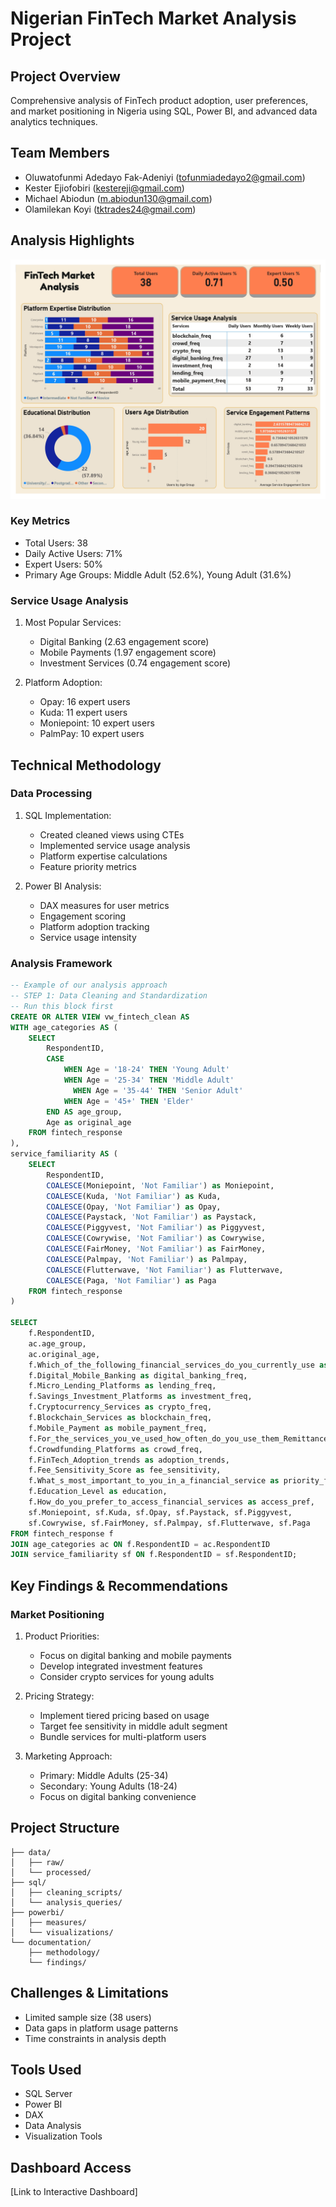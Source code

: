 # Nigerian FinTech Market Analysis Project

## Project Overview
Comprehensive analysis of FinTech product adoption, user preferences, and market positioning in Nigeria using SQL, Power BI, and advanced data analytics techniques.

## Team Members
- Oluwatofunmi Adedayo Fak-Adeniyi (tofunmiadedayo2@gmail.com)
- Kester Ejiofobiri (kestereji@gmail.com)
- Michael Abiodun (m.abiodun130@gmail.com)
- Olamilekan Koyi (tktrades24@gmail.com)

## Analysis Highlights
![DAshboard](Fintech-Group.jpg)

### Key Metrics
- Total Users: 38
- Daily Active Users: 71%
- Expert Users: 50%
- Primary Age Groups: Middle Adult (52.6%), Young Adult (31.6%)

### Service Usage Analysis
1. Most Popular Services:
   - Digital Banking (2.63 engagement score)
   - Mobile Payments (1.97 engagement score)
   - Investment Services (0.74 engagement score)

2. Platform Adoption:
   - Opay: 16 expert users
   - Kuda: 11 expert users
   - Moniepoint: 10 expert users
   - PalmPay: 10 expert users

## Technical Methodology

### Data Processing
1. SQL Implementation:
   - Created cleaned views using CTEs
   - Implemented service usage analysis
   - Platform expertise calculations
   - Feature priority metrics

2. Power BI Analysis:
   - DAX measures for user metrics
   - Engagement scoring
   - Platform adoption tracking
   - Service usage intensity

### Analysis Framework
```sql
-- Example of our analysis approach
-- STEP 1: Data Cleaning and Standardization
-- Run this block first
CREATE OR ALTER VIEW vw_fintech_clean AS
WITH age_categories AS (
    SELECT 
        RespondentID,
        CASE 
            WHEN Age = '18-24' THEN 'Young Adult'
            WHEN Age = '25-34' THEN 'Middle Adult'
			  WHEN Age = '35-44' THEN 'Senior Adult'
            WHEN Age = '45+' THEN 'Elder'
        END AS age_group,
        Age as original_age
    FROM fintech_response
),
service_familiarity AS (
    SELECT 
        RespondentID,
        COALESCE(Moniepoint, 'Not Familiar') as Moniepoint,
        COALESCE(Kuda, 'Not Familiar') as Kuda,
        COALESCE(Opay, 'Not Familiar') as Opay,
        COALESCE(Paystack, 'Not Familiar') as Paystack,
        COALESCE(Piggyvest, 'Not Familiar') as Piggyvest,
        COALESCE(Cowrywise, 'Not Familiar') as Cowrywise,
        COALESCE(FairMoney, 'Not Familiar') as FairMoney,
        COALESCE(Palmpay, 'Not Familiar') as Palmpay,
        COALESCE(Flutterwave, 'Not Familiar') as Flutterwave,
        COALESCE(Paga, 'Not Familiar') as Paga
    FROM fintech_response
)

SELECT 
    f.RespondentID,
    ac.age_group,
    ac.original_age,
    f.Which_of_the_following_financial_services_do_you_currently_use as current_services,
    f.Digital_Mobile_Banking as digital_banking_freq,
    f.Micro_Lending_Platforms as lending_freq,
    f.Savings_Investment_Platforms as investment_freq,
    f.Cryptocurrency_Services as crypto_freq,
    f.Blockchain_Services as blockchain_freq,
    f.Mobile_Payment as mobile_payment_freq,
    f.For_the_services_you_ve_used_how_often_do_you_use_them_Remittance_Solutions as remit_freq,
    f.Crowdfunding_Platforms as crowd_freq,
    f.FinTech_Adoption_trends as adoption_trends,
    f.Fee_Sensitivity_Score as fee_sensitivity,
    f.What_s_most_important_to_you_in_a_financial_service as priority_features,
    f.Education_Level as education,
    f.How_do_you_prefer_to_access_financial_services as access_pref,
    sf.Moniepoint, sf.Kuda, sf.Opay, sf.Paystack, sf.Piggyvest,
    sf.Cowrywise, sf.FairMoney, sf.Palmpay, sf.Flutterwave, sf.Paga
FROM fintech_response f
JOIN age_categories ac ON f.RespondentID = ac.RespondentID
JOIN service_familiarity sf ON f.RespondentID = sf.RespondentID;
```

## Key Findings & Recommendations

### Market Positioning
1. Product Priorities:
   - Focus on digital banking and mobile payments
   - Develop integrated investment features
   - Consider crypto services for young adults

2. Pricing Strategy:
   - Implement tiered pricing based on usage
   - Target fee sensitivity in middle adult segment
   - Bundle services for multi-platform users

3. Marketing Approach:
   - Primary: Middle Adults (25-34)
   - Secondary: Young Adults (18-24)
   - Focus on digital banking convenience

## Project Structure
```
├── data/
│   ├── raw/
│   └── processed/
├── sql/
│   ├── cleaning_scripts/
│   └── analysis_queries/
├── powerbi/
│   ├── measures/
│   └── visualizations/
└── documentation/
    ├── methodology/
    └── findings/
```

## Challenges & Limitations
- Limited sample size (38 users)
- Data gaps in platform usage patterns
- Time constraints in analysis depth

## Tools Used
- SQL Server
- Power BI
- DAX
- Data Analysis
- Visualization Tools

## Dashboard Access
[Link to Interactive Dashboard]

